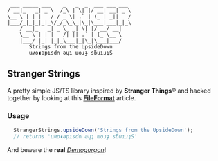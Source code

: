      ___ _____ ___    _   _  _  ___ ___ ___
    / __|_   _| _ \  /_\ | \| |/ __| __| _ \
    \__ \ | | |   / / _ \| .` | (_ | _||   /
    |___/_|_|_|_|_\/_/_\_\_|\_|\___|___|_|_\
        / __|_   _| _ \_ _| \| |/ __/ __|     
        \__ \ | | |   /| || .` | (_ \__ \     
        |___/ |_| |_|_\___|_|\_|\___|___/
           Strings from the UpsideDown
           uʍo◖ǝpısd∩ ǝɥʇ ɯoɹɟ sƃuıɹʇS     

## Stranger Strings

A pretty simple JS/TS library inspired by **Stranger Things**® and hacked together by looking at this [**FileFormat**](http://www.fileformat.info/convert/text/upside-down-map.htm) article.

### Usage

```javascript
  StrangerStrings.upsideDown('Strings from the UpsideDown');
  // returns 'uʍo◖ǝpısd∩ ǝɥʇ ɯoɹɟ sƃuıɹʇS'
```

And beware the **real** [*Demogorgon*](https://en.wikipedia.org/wiki/Demogorgon_(Dungeons_%26_Dragons))!
